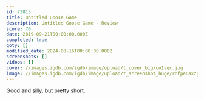 ```yaml
---
id: 72813
title: Untitled Goose Game
description: Untitled Goose Game - Review
score: 70
date: 2019-09-21T00:00:00.000Z
completed: true
goty: []
modified_date: 2024-08-16T00:00:00.000Z
screenshots: []
videos: []
cover: //images.igdb.com/igdb/image/upload/t_cover_big/co1vqc.jpg
image: //images.igdb.com/igdb/image/upload/t_screenshot_huge/rnfpe6axzg2aqzk2vg6h.jpg
---
```

Good and silly, but pretty short.
